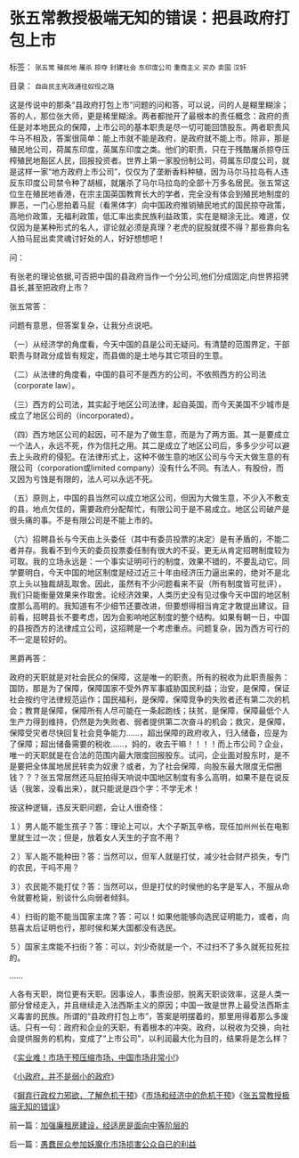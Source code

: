 # 张五常教授极端无知的错误：把县政府打包上市

标签： `张五常` `殖民地` `屠杀` `掠夺` `封建社会` `东印度公司` `重商主义` `买办` `卖国` `汉奸` 

目录： `自由民主宪政通往奴役之路`

这是传说中的那条“县政府打包上市”问题的问和答，可以说，问的人是糊里糊涂；答的人，那位张大师，更是稀里糊涂。两者都抛开了最根本的责任概念：政府的责任是对本地民众的保障，上市公司的基本职责是尽一切可能回馈股东。两者职责风牛马不相及，答案很简单：能上市就不能是政府，是政府就不能上市。除非，那是殖民地公司，荷属东印度，英属东印度之类。他们的职责，只在于残酷屠杀掠夺压榨殖民地豁区人民，回报投资者。世界上第一家股份制公司，荷属东印度公司，就是这样一家“地方政府上市公司”，仅仅为了垄断香料种植，因为马尔马拉岛有人违反东印度公司禁令种了胡椒，就屠杀了马尔马拉岛的全部十万多名居民。张五常这位生在殖民地香港，在宗主国英国教育长大的学者，完全没有体会到殖民地制度的罪恶，一门心思拍着马屁（看黑体字）向中国政府推销殖民地式的国民掠夺政策，高地价政策，无福利政策，低汇率出卖民族利益政策，实在是糊涂无比。难道，仅仅因为是某种形式的名人，谬论就必须是真理？老虎的屁股就摸不得？那些靠向名人拍马屁出卖灵魂讨好处的人，好好想想吧！



问：



有张老的理论依据,可否把中国的县政府当作一个分公司,他们分成固定,向世界招骋县长,甚至把政府上市？





张五常答：



问题有意思，但答案复杂，让我分点说吧。

（一）从经济学的角度看，今天中国的县是公司无疑问。有清楚的范围界定，干部职责与财政分成皆有规定，而县做的是土地与其它项目的生意。

（二）从法律的角度看，中国的县可不是西方的公司，不依照西方的公司法（corporate law）。

（三）西方的公司法，其实起于地区公司法律，起自英国，而今天美国不少城市是成立了地区公司的（incorporated）。

（四）西方地区公司的起因，可不是为了做生意，而是为了两方面。其一是要成立一个法人，永远不死，作为信托之用。其二是成立了地区公司后，多多少少可以避去上头政府的侵犯。在法律形式上，这种不做生意的地区公司与今天大做生意的有限公司（corporation或limited
company）没有什么不同。有法人，有股份，而又因为亏蚀是有限的，法人可以永远不死。

（五）原则上，中国的县当然可以成立地区公司，但因为大做生意，不少入不敷支的县，地点欠佳的，需要政府分配帮忙，有限公司于是不易成立。地区公司破产是很头痛的事。不是有限公司是不能上市的。

（六）招聘县长与今天由上头委任（其中有委员投票的决定）是有矛盾的，不能二者并存。我看不到今天的委员投票委任制有很大的不妥，更无从肯定招聘制度较为可取。我的立场永远是：一个事实证明可行的制度，效果不错的，不要乱动它。同学要明白，今天中国的地区制度是经过近三十年由经济压力逼出来的，绝对不是北京上头以独裁胡乱取舍。因此，虽然有不少问题看来不妥（所有制度皆可批评），我们只能衡量效果来作取舍。论经济效果，人类历史没有见过像今天中国的地区制度那么高明的。我知道有不少细节还要改进，但要想得相当肯定才敢提出建议。目前看，招聘县长不要考虑，因为会影响地区制度的整个结构。如果有朝一日，中国的县按西方的法律成立公司，这招聘是一个考虑重点。问题复杂，因为西方可行的不一定是较好的。



黑爵再答：

政府的天职就是对社会民众的保障，这是唯一的职责。所有的税收为此职责服务：国防，那是为了保障，保障国家不受外界军事威胁国民利益；治安，是保障，保证社会按约守法律规范运作；国民福利，是保障，保障竞争的失败者还有第二次的机会；教育是保障，保障所有人尽可能在一条起跑线；扶贫，是保障，保障最低个人生产力得到维持，仍然是为失败者、弱者提供第二次奋斗的机会；救灾，是保障，保障受灾者尽快回复社会竞争能力……，超出保障的政府收入，归入储备，应是为了保障；超出储备需要的税收……，妈的，收去干嘛！！！！而上市公司？企业，唯一的天职就是在合法的范围内最大限度回报股东。试问，企业面对股东时，是不是要把全体属地居民转卖为奴隶？或者，为了社会保障，向股东最大限度无偿圈钱？？？张五常居然还马屁拍得天响说中国地区制度有多么高明，如果不是在说反话（我笨，没看出来），就只能说是四个字：不学无术！



按这种逻辑，违反天职问题，会让人很奇怪：

１）男人能不能生孩子？答：理论上可以，大个子斯瓦辛格，现任加州州长在电影里就生过一次；但是，放着女人天生的子宫不用？

２）军人能不能种田？答：当然可以，但军人就是打仗，减少社会财产损失，专门的农民，干吗不用？

３）农民能不能打仗？答：当然可以，但是打仗的时侯他的名字是军人，不服从命令就要枪毙，别谈什么向弱者倾斜。

４）扫街的能不能当国家主席？答：可以！如果他能够向选民证明能力，或者，向慈喜太后证明也行，那时侯和某大国都没有选民。

５）国家主席能不扫街？答：可以，刘少奇就是一个，不过扫不了多久就死拉死拉的。

……

人各有天职，岗位更有天职。因事设人，事责设部，脱离天职谈效率，这是人类一部分曾经走入，并且继续走入法西斯主义的原因；中国一致是世界上最受法西斯主义毒害的民族。所谓的“县政府打包上市”，答案是明摆着的，那里用得着那么多废话。只有一句：政府和企业的天职，有着根本的冲突。政府，以税收为交换，向社会提供服务的机构，变成了“上市公司”，以利润最大化为目的，结果将是怎么样？



《[实业难！市场干预压缩市场，中国市场非常小!](../../../2008/5/4/实业难！中国市场其实非常小!.md)》

《[小政府，并不是弱小的政府](../../../2008/5/18/小政府，并不是弱小的政府.md)》

《[摒弃行政权力邪欲，了解危机干预](../../../2009/5/16/摒弃行政权力，了解危机干预.md)》《[市场和经济中的危机干预](../../../2009/5/16/市场和经济中的危机干预.md)》《[张五常教授极端无知的错误](../../../2008/1/12/张五常教授极端无知的错误：把县政府打包上市.md)》



前一篇：[加强廉租房建设，经适房是面向中等阶层的](../../../2008/1/11/加强廉租房建设，经适房是面向中等阶层的.md)

后一篇：[愚蠢民众参加妖魔化市场损害公众自已的利益](../../../2008/1/12/愚蠢民众参加妖魔化市场损害公众自已的利益.md)